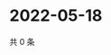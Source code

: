 # 2022-05-18

共 0 条

<!-- BEGIN WEIBO -->
<!-- 最后更新时间 Wed May 18 2022 19:11:40 GMT+0800 (China Standard Time) -->

<!-- END WEIBO -->
